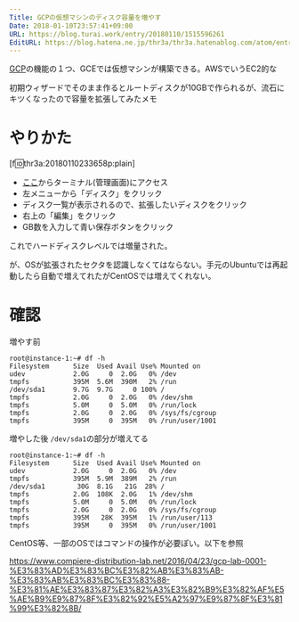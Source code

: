 ```yaml
---
Title: GCPの仮想マシンのディスク容量を増やす
Date: 2018-01-10T23:57:41+09:00
URL: https://blog.turai.work/entry/20180110/1515596261
EditURL: https://blog.hatena.ne.jp/thr3a/thr3a.hatenablog.com/atom/entry/8599973812336041421
---
```


[GCP](https://cloud.google.com/?hl=ja)の機能の１つ、GCEでは仮想マシンが構築できる。AWSでいうEC2的な

初期ウィザードでそのまま作るとルートディスクが10GBで作られるが、流石にキツくなったので容量を拡張してみたメモ

# やりかた

[f:id:thr3a:20180110233658p:plain]

- [ここ](https://cloud.google.com/?hl=ja)からターミナル(管理画面)にアクセス
- 左メニューから「ディスク」をクリック
- ディスク一覧が表示されるので、拡張したいディスクをクリック
- 右上の「編集」をクリック
- GB数を入力して青い保存ボタンをクリック

これでハードディスクレベルでは増量された。

が、OSが拡張されたセクタを認識しなくてはならない。手元のUbuntuでは再起動したら自動で増えてれたがCentOSでは増えてくれない。

# 確認

増やす前

```
root@instance-1:~# df -h
Filesystem      Size  Used Avail Use% Mounted on
udev            2.0G     0  2.0G   0% /dev
tmpfs           395M  5.6M  390M   2% /run
/dev/sda1       9.7G  9.7G     0 100% /
tmpfs           2.0G     0  2.0G   0% /dev/shm
tmpfs           5.0M     0  5.0M   0% /run/lock
tmpfs           2.0G     0  2.0G   0% /sys/fs/cgroup
tmpfs           395M     0  395M   0% /run/user/1001
```

増やした後 `/dev/sda1`の部分が増えてる

```
root@instance-1:~# df -h
Filesystem      Size  Used Avail Use% Mounted on
udev            2.0G     0  2.0G   0% /dev
tmpfs           395M  5.9M  389M   2% /run
/dev/sda1        30G  8.1G   21G  28% /
tmpfs           2.0G  108K  2.0G   1% /dev/shm
tmpfs           5.0M     0  5.0M   0% /run/lock
tmpfs           2.0G     0  2.0G   0% /sys/fs/cgroup
tmpfs           395M   28K  395M   1% /run/user/113
tmpfs           395M     0  395M   0% /run/user/1001
```

CentOS等、一部のOSではコマンドの操作が必要ぽい。以下を参照

https://www.compiere-distribution-lab.net/2016/04/23/gcp-lab-0001-%E3%83%AD%E3%83%BC%E3%82%AB%E3%83%AB-%E3%83%AB%E3%83%BC%E3%83%88-%E3%81%AE%E3%83%87%E3%82%A3%E3%82%B9%E3%82%AF%E5%AE%B9%E9%87%8F%E3%82%92%E5%A2%97%E9%87%8F%E3%81%99%E3%82%8B/
